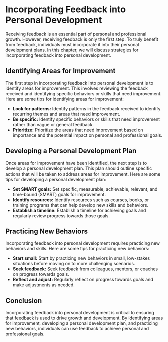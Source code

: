 Incorporating Feedback into Personal Development
===============================================================================

Receiving feedback is an essential part of personal and professional growth. However, receiving feedback is only the first step. To truly benefit from feedback, individuals must incorporate it into their personal development plans. In this chapter, we will discuss strategies for incorporating feedback into personal development.

Identifying Areas for Improvement
---------------------------------

The first step in incorporating feedback into personal development is to identify areas for improvement. This involves reviewing the feedback received and identifying specific behaviors or skills that need improvement. Here are some tips for identifying areas for improvement:

* **Look for patterns:** Identify patterns in the feedback received to identify recurring themes and areas that need improvement.
* **Be specific:** Identify specific behaviors or skills that need improvement rather than vague or general feedback.
* **Prioritize:** Prioritize the areas that need improvement based on importance and the potential impact on personal and professional goals.

Developing a Personal Development Plan
--------------------------------------

Once areas for improvement have been identified, the next step is to develop a personal development plan. This plan should outline specific actions that will be taken to address areas for improvement. Here are some tips for developing a personal development plan:

* **Set SMART goals:** Set specific, measurable, achievable, relevant, and time-bound (SMART) goals for improvement.
* **Identify resources:** Identify resources such as courses, books, or training programs that can help develop new skills and behaviors.
* **Establish a timeline:** Establish a timeline for achieving goals and regularly review progress towards those goals.

Practicing New Behaviors
------------------------

Incorporating feedback into personal development requires practicing new behaviors and skills. Here are some tips for practicing new behaviors:

* **Start small:** Start by practicing new behaviors in small, low-stakes situations before moving on to more challenging scenarios.
* **Seek feedback:** Seek feedback from colleagues, mentors, or coaches on progress towards goals.
* **Reflect and adjust:** Regularly reflect on progress towards goals and make adjustments as needed.

Conclusion
----------

Incorporating feedback into personal development is critical to ensuring that feedback is used to drive growth and development. By identifying areas for improvement, developing a personal development plan, and practicing new behaviors, individuals can use feedback to achieve personal and professional goals.
